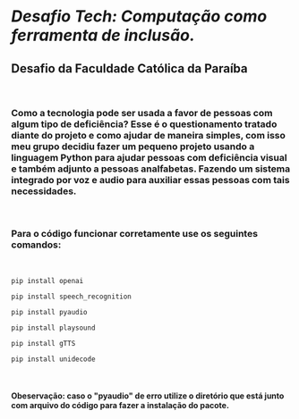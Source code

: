 _**<h1>Desafio Tech: Computação como ferramenta de inclusão.</h1>**_

**<h2>Desafio da Faculdade Católica da Paraíba</h2>**
<br>

<h3>Como a tecnologia pode ser usada a favor de pessoas com algum tipo de deficiência? Esse é o questionamento tratado diante do projeto e como ajudar de maneira simples, com isso meu grupo decidiu fazer um pequeno projeto usando a linguagem Python para ajudar pessoas com deficiência visual e também adjunto a pessoas analfabetas. Fazendo um sistema integrado por voz e audio para auxiliar essas pessoas com tais necessidades.</h3>
<br>

<h3>Para o código funcionar corretamente use os seguintes comandos:</h3>
<br>

```
pip install openai
```

```
pip install speech_recognition
```

```
pip install pyaudio
```

```
pip install playsound
```

```
pip install gTTS
```

```
pip install unidecode
```
<br>

<h4>Obeservação: caso o "pyaudio" de erro utilize o diretório que está junto com arquivo do código para fazer a instalação do pacote.</h4>


